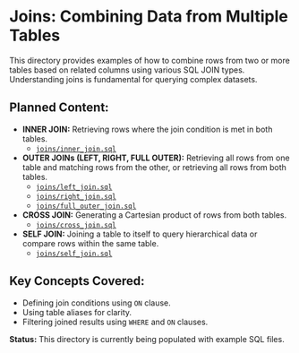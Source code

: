 # Joins: Combining Data from Multiple Tables

This directory provides examples of how to combine rows from two or more tables based on related columns using various SQL JOIN types. Understanding joins is fundamental for querying complex datasets.

## Planned Content:

- **INNER JOIN:** Retrieving rows where the join condition is met in both tables.
  - [`joins/inner_join.sql`](joins/inner_join.sql)
- **OUTER JOINs (LEFT, RIGHT, FULL OUTER):** Retrieving all rows from one table and matching rows from the other, or retrieving all rows from both tables.
  - [`joins/left_join.sql`](joins/left_join.sql)
  - [`joins/right_join.sql`](joins/right_join.sql)
  - [`joins/full_outer_join.sql`](joins/full_outer_join.sql)
- **CROSS JOIN:** Generating a Cartesian product of rows from both tables.
  - [`joins/cross_join.sql`](joins/cross_join.sql)
- **SELF JOIN:** Joining a table to itself to query hierarchical data or compare rows within the same table.
  - [`joins/self_join.sql`](joins/self_join.sql)

## Key Concepts Covered:

- Defining join conditions using `ON` clause.
- Using table aliases for clarity.
- Filtering joined results using `WHERE` and `ON` clauses.

**Status:** This directory is currently being populated with example SQL files.
